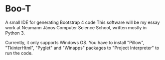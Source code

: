 ﻿# Boo-T


A small IDE for generating Bootstrap 4 code
This software will be my essay work at Neumann János Computer Science School, written mostly in Python 3.


Currently, it only supports Windows OS. You have to install "Pillow", "TkinterHtml", "Pyglet" and "Winapps" packages to "Project Interpreter" to run the code.